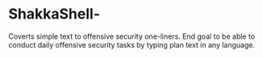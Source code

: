 # ShakkaShell-
Coverts simple text to offensive security one-liners. End goal to be able to conduct daily offensive security tasks by typing plan text in any language.